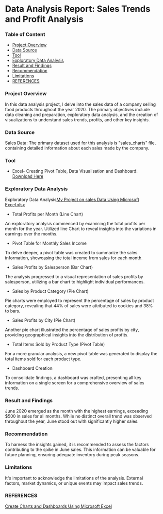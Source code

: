 # Data Analysis Report: Sales Trends and Profit Analysis
### Table of Content
- [Project Overview](#project-overview)
- [Data Source](#data-source)
- [Tool](#tool)
- [Exploratory Data Analysis](exploratory-data-analysis)
- [Result and Findings](result-and-findings)
- [Recommendation](recommendation)
- [Limitations](limitations)
- [REFERENCES](references)

  
### Project Overview
In this data analysis project, I delve into the sales data of a company selling food products throughout the year 2020. The primary objectives include data cleaning and preparation, exploratory data analysis, and the creation of visualizations to understand sales trends, profits, and other key insights.


### Data Source
Sales Data: The primary dataset used for this analysis is "sales_charts" file, containing detailed information about each sales made by the company.

### Tool

- Excel- Creating Pivot Table, Data Visualisation and Dashboard.
  [Download Here](https://microsoft.com)
 
### Exploratory Data Analysis
Exploratory Data Analysis[My Project on sales Data Using Microsoft Excel.xlsx](https://github.com/IsraelEbiloma/DataAnalystPortfolio/files/13929778/My.Project.on.sales.Data.Using.Microsoft.Excel.xlsx)


- Total Profits per Month (Line Chart)

An exploratory analysis commenced by examining the total profits per month for the year. Utilized line Chart to reveal insights into the variations in earnings over the months.

- Pivot Table for Monthly Sales Income

To delve deeper, a pivot table was created to summarize the sales information, showcasing the total income from sales for each month.

- Sales Profits by Salesperson (Bar Chart)

The analysis progressed to a visual representation of sales profits by salesperson, utilizing a bar chart to highlight individual performances.

- Sales by Product Category (Pie Chart)

Pie charts were employed to represent the percentage of sales by product category, revealing that 44% of sales were attributed to cookies and 38% to bars.

- Sales Profits by City (Pie Chart)

Another pie chart illustrated the percentage of sales profits by city, providing geographical insights into the distribution of profits.

- Total Items Sold by Product Type (Pivot Table)

For a more granular analysis, a new pivot table was generated to display the total items sold for each product type.


- Dashboard Creation

To consolidate findings, a dashboard was crafted, presenting all key information on a single screen for a comprehensive overview of sales trends.

### Result and Findings

June 2020 emerged as the month with the highest earnings, exceeding $500 in sales for all months. While no distinct overall trend was observed throughout the year, June stood out with significantly higher sales.

### Recommendation

To harness the insights gained, it is recommended to assess the factors contributing to the spike in June sales. This information can be valuable for future planning, ensuring adequate inventory during peak seasons.

### Limitations

It's important to acknowledge the limitations of the analysis. External factors, market dynamics, or unique events may impact sales trends.

### REFERENCES

[Create Charts and Dashboards Using Microsoft Excel](https://www.coursera.org/learn/create-charts-dashboards-using-microsoft-excel/ungradedLti/BDxG6/create-charts-and-dashboards-using-microsoft-excel)



